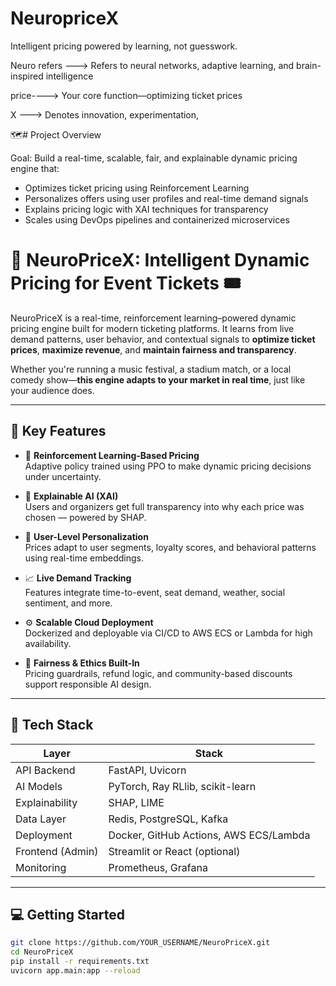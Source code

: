 # NeuropriceX
Intelligent pricing powered by learning, not guesswork.

Neuro refers ---> Refers to neural networks, adaptive learning, and brain-inspired intelligence

price----> Your core function—optimizing ticket prices

X ---> Denotes innovation, experimentation,

🗺️# Project Overview

Goal: Build a real-time, scalable, fair, and explainable dynamic pricing engine that:

- Optimizes ticket pricing using Reinforcement Learning
- Personalizes offers using user profiles and real-time demand signals
- Explains pricing logic with XAI techniques for transparency
- Scales using DevOps pipelines and containerized microservices


# 🧠 NeuroPriceX: Intelligent Dynamic Pricing for Event Tickets 🎟️

NeuroPriceX is a real-time, reinforcement learning–powered dynamic pricing engine built for modern ticketing platforms. It learns from live demand patterns, user behavior, and contextual signals to **optimize ticket prices**, **maximize revenue**, and **maintain fairness and transparency**.

Whether you're running a music festival, a stadium match, or a local comedy show—**this engine adapts to your market in real time**, just like your audience does.

---

## 🚀 Key Features

- 🎯 **Reinforcement Learning-Based Pricing**  
  Adaptive policy trained using PPO to make dynamic pricing decisions under uncertainty.

- 🧠 **Explainable AI (XAI)**  
  Users and organizers get full transparency into why each price was chosen — powered by SHAP.

- 🧍 **User-Level Personalization**  
  Prices adapt to user segments, loyalty scores, and behavioral patterns using real-time embeddings.

- 📈 **Live Demand Tracking**  
  Features integrate time-to-event, seat demand, weather, social sentiment, and more.

- ⚙️ **Scalable Cloud Deployment**  
  Dockerized and deployable via CI/CD to AWS ECS or Lambda for high availability.

- 🤝 **Fairness & Ethics Built-In**  
  Pricing guardrails, refund logic, and community-based discounts support responsible AI design.

---

## 🧱 Tech Stack

| Layer             | Stack                                    |
|------------------|------------------------------------------|
| API Backend       | FastAPI, Uvicorn                         |
| AI Models         | PyTorch, Ray RLlib, scikit-learn         |
| Explainability    | SHAP, LIME                               |
| Data Layer        | Redis, PostgreSQL, Kafka                 |
| Deployment        | Docker, GitHub Actions, AWS ECS/Lambda   |
| Frontend (Admin)  | Streamlit or React (optional)            |
| Monitoring        | Prometheus, Grafana                      |

---

## 💻 Getting Started

```bash
git clone https://github.com/YOUR_USERNAME/NeuroPriceX.git
cd NeuroPriceX
pip install -r requirements.txt
uvicorn app.main:app --reload

